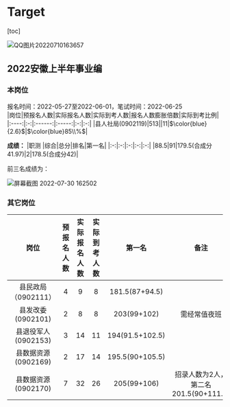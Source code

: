 # Target

[toc]

![QQ图片20220710163657](https://user-images.githubusercontent.com/56404426/178137590-cb8918d5-1858-4a21-b83f-89ffb279881f.png)

## 2022安徽上半年事业编

### 本岗位

报名时间：2022-05-27至2022-06-01，笔试时间：2022-06-25  
|岗位|预报名人数|实际报名人数|实际到考人数|报名人数膨胀倍数|实际到考比例|
|:----:|:-:|:------:|:-----:|:-:|:-:|
|县人社局(0902119)|513||11|$\color{blue}{2.6}$|$\color{blue}85\\%$|

**成绩：**
|职测 |综合|总分|排名|第一名|
|:-:|:-:|:-:|:-:|:-:|
|88.5|91|179.5(合成分41.97)|2|178.5(合成分42)|

前三名成绩为：

![屏幕截图 2022-07-30 162502](https://user-images.githubusercontent.com/56404426/181905912-abeaa92f-2d69-4f54-abd5-4b21163023fb.jpg)

### 其它岗位

|岗位|预报名人数|实际报名人数|实际到考人数|第一名|备注|报名人数膨胀倍数|实际到考比例|
|:--------:|:-----:|:----:|:-:|:-:|:-:|:-:|:-:|
|县民政局（0902111）|4|9|8|181.5(87+94.5)||$\color{blue}{2.25}$|$\color{blue}{88.8\\%}$|
|县发改委(0902101)|2|8|8|203(99+102)|需经常值夜班|$\color{blue}{4}$|$\color{blue}{100\\%}$|
|县退役军人(0902153)|3|14|11|194(91.5+102.5)||$\color{blue}{4.67}$|$\color{blue}{78.6\\%}$|
|县数据资源(0902169)|2|17|14|195.5(90+105.5)||$\color{blue}{8.5}$|$\color{blue}{82.4\\%}$|
|县数据资源(0902170)|7|32|26|205(99+106)|招录人数为2人，第二名201.5(90+111.5)|$\color{blue}{4.57}$|$\color{blue}{81\\%}$|
